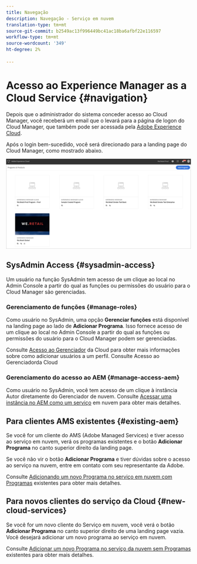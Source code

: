 ```yaml
---
title: Navegação
description: Navegação - Serviço em nuvem
translation-type: tm+mt
source-git-commit: b2549ac13f996449bc41ac18ba6afbf22e116597
workflow-type: tm+mt
source-wordcount: '349'
ht-degree: 2%

---
```



# Acesso ao Experience Manager as a Cloud Service {#navigation}

Depois que o administrador do sistema conceder acesso ao Cloud Manager, você receberá um email que o levará para a página de logon do Cloud Manager, que também pode ser acessada pela [Adobe Experience Cloud](https://my.cloudmanager.adobe.com/).

Após o login bem-sucedido, você será direcionado para a landing page do Cloud Manager, como mostrado abaixo.

![](assets/first_timelogin1.png)

## SysAdmin Access {#sysadmin-access}

Um usuário na função SysAdmin tem acesso de um clique ao local no Admin Console a partir do qual as funções ou permissões do usuário para o Cloud Manager são gerenciadas.

### Gerenciamento de funções {#manage-roles}

Como usuário no SysAdmin, uma opção **Gerenciar funções** está disponível na landing page ao lado de **Adicionar Programa**. Isso fornece acesso de um clique ao local no Admin Console a partir do qual as funções ou permissões do usuário para o Cloud Manager podem ser gerenciadas.

Consulte [Acesso ao Gerenciador](https://docs.adobe.com/content/help/en/experience-manager-cloud-service/security/ims-support.html#accessing-cloud-manager) da Cloud para obter mais informações sobre como adicionar usuários a um perfil. Consulte Acesso ao Gerenciadorda Cloud

### Gerenciamento do acesso ao AEM {#manage-access-aem}

Como usuário no SysAdmin, você tem acesso de um clique à instância Autor diretamente do Gerenciador de nuvem.
Consulte [Acessar uma instância no AEM como um serviço](https://docs.adobe.com/content/help/en/experience-manager-cloud-service/security/ims-support.html#accessing-instance-cloud-service) em nuvem para obter mais detalhes.

## Para clientes AMS existentes {#existing-aem}

Se você for um cliente do AMS (Adobe Managed Services) e tiver acesso ao serviço em nuvem, verá os programas existentes e o botão **Adicionar Programa** no canto superior direito da landing page.

Se você não vir o botão **Adicionar Programa** e tiver dúvidas sobre o acesso ao serviço na nuvem, entre em contato com seu representante da Adobe.

Consulte [Adicionando um novo Programa no serviço em nuvem com Programas](/help/onboarding/getting-access-to-aem-in-cloud/first-time-login.md#existing-program) existentes para obter mais detalhes.

## Para novos clientes do serviço da Cloud {#new-cloud-services}

Se você for um novo cliente do Serviço em nuvem, você verá o botão **Adicionar Programa** no canto superior direito de uma landing page vazia. Você desejará adicionar um novo programa ao serviço em nuvem.

Consulte [Adicionar um novo Programa no serviço da nuvem sem Programas](/help/onboarding/getting-access-to-aem-in-cloud/first-time-login.md#no-program) existentes para obter mais detalhes.

